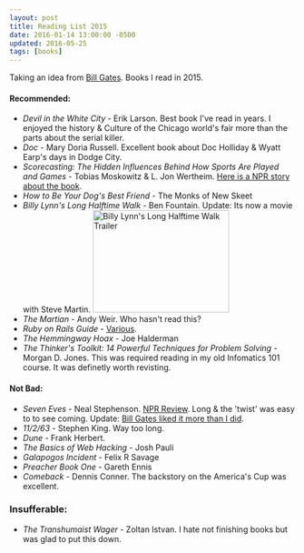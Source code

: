 ```yaml
---
layout: post
title: Reading List 2015
date: 2016-01-14 13:00:00 -0500
updated: 2016-05-25
tags: [books]
---
```

Taking an idea from [Bill Gates](https://www.gatesnotes.com/About-Bill-Gates/Best-Books-2015). Books I read in 2015.

#### Recommended:

* _Devil in the White City_ - Erik Larson. Best book I've read in years. I enjoyed the history & Culture of the Chicago world's fair more than the parts about the serial killer.
* _Doc_ - Mary Doria Russell. Excellent book about Doc Holliday & Wyatt Earp's days in Dodge City.
* _Scorecasting: The Hidden Influences Behind How Sports Are Played and Games_ - Tobias Moskowitz & L. Jon Wertheim. [Here is a NPR story about the book](http://www.npr.org/2011/01/29/133280133/scorecasting-the-new-freakonomics-of-sports).
* _How to Be Your Dog's Best Friend_ - The Monks of New Skeet
* _Billy Lynn's Long Halftime Walk_ - Ben Fountain. Update: Its now a movie with Steve Martin. <a href="http://www.youtube.com/watch?feature=player_embedded&v=oD5WhVcuxBo" target="_blank"><img src="http://img.youtube.com/vi/oD5WhVcuxBo/0.jpg" alt="Billy Lynn's Long Halftime Walk Trailer" width="240" height="180" border="0"/></a>
* _The Martian_ - Andy Weir. Who hasn't read this?
* _Ruby on Rails Guide_ - [Various](http://guides.rubyonrails.org/credits.html).
* _The Hemmingway Hoax_ - Joe Halderman
* _The Thinker's Toolkit: 14 Powerful Techniques for Problem Solving_ - Morgan D. Jones. This was required reading in my old Infomatics 101 course. It was definetly worth revisting.

#### Not Bad:

* _Seven Eves_ - Neal Stephenson. [NPR Review](http://www.npr.org/2015/05/20/407079232/seveneves-blows-up-the-moon-and-thats-just-the-beginning). Long & the 'twist' was easy to to see coming. Update: [Bill Gates liked it more than I did](https://www.gatesnotes.com/Books/Seveneves).
* _11/2/63_ - Stephen King. Way too long.
* _Dune_ - Frank Herbert.
* _The Basics of Web Hacking_ - Josh Pauli
* _Galapogos Incident_ - Felix R Savage
* _Preacher Book One_ - Gareth Ennis
* _Comeback_ - Dennis Conner. The backstory on the America's Cup was excellent.


### Insufferable:

* _The Transhumaist Wager_ - Zoltan Istvan. I hate not finishing books but was glad to put this down.
